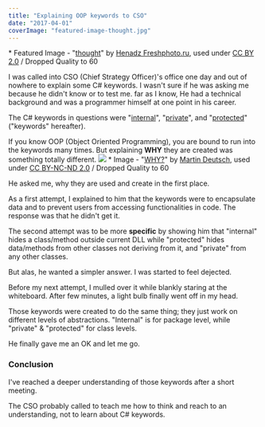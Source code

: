 ```yaml
---
title: "Explaining OOP keywords to CSO"
date: "2017-04-01"
coverImage: "featured-image-thought.jpg"
---
```


\* Featured Image - "[thought](https://www.flickr.com/photos/fresh_photo/3479598520/in/photolist-6itRpW-8YV4K5-cbFuP-6nB9e7-pese9F-fZq5k-boP9f-33uSN8-36dp5A-CvkE9i-eqgjAZ-9xFSCY-5pGeQz-oW7kV-2qiyY-5ohott-7MqMb9-8Cty3b-wuTaa-9kSzg-5Qxk7D-S9cyEx-LkM3u-5xgQBY-Qwyaau-4PuREH-EvADN-51BgCF-7twbdi-y3FRQ-66HNpY-mSzh2-2RUC4-h4S9Jo-RxT8e9-7biKoj-oyHheo-4DC4Af-b5wD6k-38oAT-oVFdt1-9bMCiU-82STq-3X3G8G-dMtDHi-5QqfY2-RhZgsm-2TC9gp-8JD5NQ-68Jnd5)" by [Henadz Freshphoto.ru](https://www.flickr.com/photos/fresh_photo/), used under [CC BY 2.0](https://creativecommons.org/licenses/by/2.0/) / Dropped Quality to 60

I was called into CSO (Chief Strategy Officer)'s office one day and out of nowhere to explain some C# keywords. I wasn't sure if he was asking me because he didn't know or to test me. far as I know, He had a technical background and was a programmer himself at one point in his career.

The C# keywords in questions were "[internal](https://msdn.microsoft.com/en-us/library/7c5ka91b.aspx)", "[private](https://msdn.microsoft.com/en-us/library/st6sy9xe.aspx)", and "[protected](https://msdn.microsoft.com/en-us/library/bcd5672a.aspx)" ("keywords" hereafter).

If you know OOP (Object Oriented Programming), you are bound to run into the keywords many times. But explaining **WHY** they are created was something totally different. ![](https://www.slightedgecoder.com/wp-content/uploads/2017/04/why.jpg) \* Image - "[WHY?](https://www.flickr.com/photos/teflon/128827389/in/photolist-cogTT-2Fe52-2Fea6-2Fe85-ebK7ri-kLFg-9yaos5-c5RFo-8jxPcU-5mRVt7-5mRVzf-NzcYg-6Bm1xS-5RTAYN-5mRVKY-6CaRNc-adWDJ7-eHPQRX-4N137b-c9GE7w-7oLZc5-5GKNcU-obNEX1-5mRVcb-sCmzUS-5mRVNb-5mRVDm-5o5Ga8-5vYzTD-5mMFrv-4BWetp-7f6H73-5mRVGY-5mRVgo-4BWeDV-5mMFfX-9iMK47-e6r1Q7-7XvXtS-pg8efy-51DcAc-bQJ7C4-djnqHW-stvmRg-SiQ3F8-sjf9Yx-5Y5kW-mg6Ree-9H3aSr-ofmEhH)" by [Martin Deutsch](https://www.flickr.com/photos/teflon/), used under [CC BY-NC-ND 2.0](https://creativecommons.org/licenses/by-nc-nd/2.0/) / Dropped Quality to 60

He asked me, why they are used and create in the first place.

As a first attempt, I explained to him that the keywords were to encapsulate data and to prevent users from accessing functionalities in code. The response was that he didn't get it.

The second attempt was to be more **specific** by showing him that "internal" hides a class/method outside current DLL while "protected" hides data/methods from other classes not deriving from it, and "private" from any other classes.

But alas, he wanted a simpler answer. I was started to feel dejected.

Before my next attempt, I mulled over it while blankly staring at the whiteboard. After few minutes, a light bulb finally went off in my head.

Those keywords were created to do the same thing; they just work on different levels of abstractions. "Internal" is for package level, while "private" & "protected" for class levels.

He finally gave me an OK and let me go.

### Conclusion

I've reached a deeper understanding of those keywords after a short meeting.

The CSO probably called to teach me how to think and reach to an understanding, not to learn about C# keywords.
